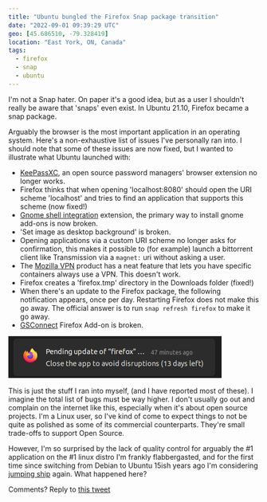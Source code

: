 ```yaml
---
title: "Ubuntu bungled the Firefox Snap package transition"
date: "2022-09-01 09:39:29 UTC"
geo: [45.686510, -79.328419]
location: "East York, ON, Canada"
tags:
  - firefox
  - snap
  - ubuntu
---
```


I'm not a Snap hater. On paper it's a good idea, but as a user I shouldn't
really be aware that 'snaps' even exist. In Ubuntu 21.10, Firefox became
a snap package.

Arguably the browser is the most important application in an operating
system. Here's a non-exhaustive list of issues I've personally ran into.
I should note that some of these issues are now fixed, but I wanted to
illustrate what Ubuntu launched with:

* [KeePassXC](https://keepassxc.org/), an open source password managers' browser extension no longer works.
* Firefox thinks that when opening 'localhost:8080' should open the URI scheme 'localhost' and tries to
  find an application that supports this scheme (now fixed!)
* [Gnome shell integration](https://extensions.gnome.org/local/) extension, the primary way to install
  gnome add-ons is now broken.
* 'Set image as desktop background' is broken.
* Opening applications via a custom URI scheme no longer asks for confirmation, this makes it possible
  to (for example) launch a bittorrent client like Transmission via a `magnet:` uri without asking a
  user.
* The [Mozilla VPN](https://www.mozilla.org/en-CA/products/vpn/) product has a neat feature that lets
  you have specific containers always use a VPN. This doesn't work.
* Firefox creates a 'firefox.tmp' directory in the Downloads folder (fixed!)
* When there's an update to the Firefox package, the following notification appears, once per day.
  Restarting Firefox does not make this go away. The official answer is to run `snap refresh firefox` to
  make it go away.
* [GSConnect](https://github.com/GSConnect/gnome-shell-extension-gsconnect/wiki) Firefox Add-on is
  broken.

<img src="/assets/posts/firefox-snap.png" title="Update Firefox To Avoid Disruptions notification in Ubuntu" />

This is just the stuff I ran into myself, (and I have reported most of these). I imagine the total list of bugs must be way higher.
I don't usually go out and complain on the internet like this, especially when it's about open source projects.
I'm a Linux user, so I've kind of come to expect things to not be quite as polished as some of its commercial
counterparts. They're small trade-offs to support Open Source.

However, I'm so surprised by the lack of quality control for arguably the #1 application on the #1 linux distro I'm
frankly flabbergasted, and for the first time since switching from Debian to Ubuntu 15ish years ago I'm considering
[jumping ship](https://getfedora.org/) again. What happened here?

Comments? Reply to [this tweet](https://twitter.com/evertp/status/1565819403245129728)

